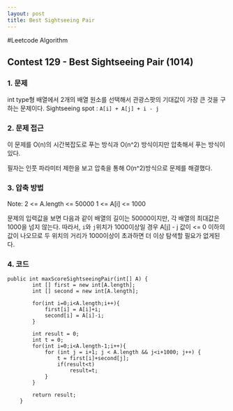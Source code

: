 ```yaml
---
layout: post
title: Best Sightseeing Pair
---
```


#Leetcode Algorithm

## Contest 129 - Best Sightseeing Pair (1014)

### 1. 문제 

int type형 배열에서 2개의 배열 원소를 선택해서 관광스팟의 기대값이 가장 큰 것을 구하는 문제이다.
Sightseeing spot : `A[i] + A[j] + i - j`

### 2. 문제 접근

이 문제를 O(n)의 시간복잡도로 푸는 방식과 O(n^2) 방식이지만 압축해서 푸는 방식이 있다.

필자는 인풋 파라미터 제한을 보고 압축을 통해 O(n^2)방식으로 문제를 해결했다.

### 3. 압축 방법

>>
Note:
2 <= A.length <= 50000
1 <= A[i] <= 1000

문제의 입력값을 보면 다음과 같이 배열의 길이는 50000이지만, 각 배열의 최대값은 1000을 넘지 않는다.
따라서, `i`와 `j`위치가 1000이상일 경우 
A[j] - j 값이 <= 0 이하의 값이 나오므로 두 위치의 거리가 1000이상이 초과하면 더 이상 탐색할 필요가 없게된다.

### 4. 코드

```
public int maxScoreSightseeingPair(int[] A) {
        int [] first = new int[A.length];
        int [] second = new int[A.length];

        for(int i=0;i<A.length;i++){
            first[i] = A[i]+i;
            second[i] = A[i]-i;
        }

        int result = 0;
        int t = 0;
        for(int i=0;i<A.length-1;i++){
            for (int j = i+1; j < A.length && j<i+1000; j++) {
                t = first[i]+second[j];
                if(result<t)
                    result=t;
            }
        }

        return result;
    }
```


